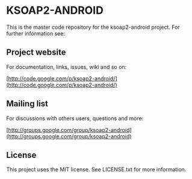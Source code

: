 # KSOAP2-ANDROID

This is the master code repository for the ksoap2-android project. For further information see:

## Project website

For documentation, links, issues, wiki and so on:

 [http://code.google.com/p/ksoap2-android/](http://code.google.com/p/ksoap2-android/)

## Mailing list

For discussions with others users, questions and more:

 [http://groups.google.com/group/ksoap2-android](http://groups.google.com/group/ksoap2-android)

## License

This project uses the MIT license. See LICENSE.txt for more information.
